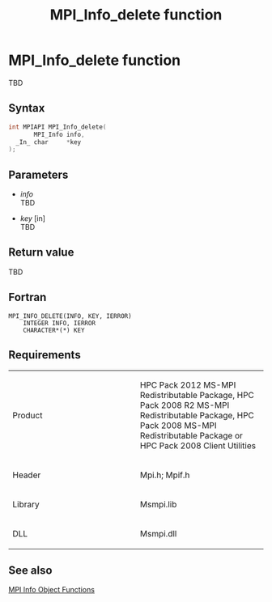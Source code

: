 ﻿---
title: MPI_Info_delete function
TOCTitle: MPI_Info_delete function
ms:assetid: 059ee73a-7053-440f-9eb0-5b011a9cf640
ms:mtpsurl: https://msdn.microsoft.com/en-us/library/Dn473410(v=VS.85)
ms:contentKeyID: 59360946
ms.date: 03/28/2018
mtps_version: v=VS.85
f1_keywords:
- MPI_INFO_DELETE
- mpif/MPI_Info_delete
- mpi/MPI_INFO_DELETE
dev_langs:
- C++
- C
---

# MPI\_Info\_delete function

TBD

## Syntax

``` c++
int MPIAPI MPI_Info_delete(
       MPI_Info info,
  _In_ char     *key
);
```

## Parameters

  - *info*  
    TBD

  - *key* \[in\]  
    TBD

## Return value

TBD

## Fortran

    MPI_INFO_DELETE(INFO, KEY, IERROR)
        INTEGER INFO, IERROR
        CHARACTER*(*) KEY

## Requirements

<table>
<colgroup>
<col style="width: 50%" />
<col style="width: 50%" />
</colgroup>
<tbody>
<tr class="odd">
<td><p>Product</p></td>
<td><p>HPC Pack 2012 MS-MPI Redistributable Package, HPC Pack 2008 R2 MS-MPI Redistributable Package, HPC Pack 2008 MS-MPI Redistributable Package or HPC Pack 2008 Client Utilities</p></td>
</tr>
<tr class="even">
<td><p>Header</p></td>
<td>Mpi.h;
Mpif.h</td>
</tr>
<tr class="odd">
<td><p>Library</p></td>
<td>Msmpi.lib</td>
</tr>
<tr class="even">
<td><p>DLL</p></td>
<td>Msmpi.dll</td>
</tr>
</tbody>
</table>


## See also

[MPI Info Object Functions](mpi-info-object-functions.md)

